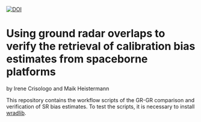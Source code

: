 [![DOI](https://zenodo.org/badge/178439213.svg)](https://zenodo.org/badge/latestdoi/178439213)

# Using ground radar overlaps to verify the retrieval of calibration bias estimates from spaceborne platforms

by Irene Crisologo and Maik Heistermann

This repository contains the workflow scripts of the GR-GR comparison and verification of SR bias estimates.
To test the scripts, it is necessary to install [wradlib](https://github.com/wradlib/wradlib).
